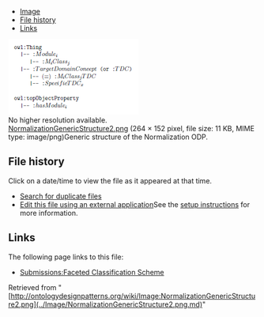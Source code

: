 * [Image](../Image/NormalizationGenericStructure2.png.md#file)
* [File history](../Image/NormalizationGenericStructure2.png.md#filehistory)
* [Links](../Image/NormalizationGenericStructure2.png.md#filelinks)

[![Image:NormalizationGenericStructure2.png](../images/a/ae/NormalizationGenericStructure2.png)](../images/a/ae/NormalizationGenericStructure2.png)  
No higher resolution available.  
[NormalizationGenericStructure2.png](../images/a/ae/NormalizationGenericStructure2.png)‎ (264 × 152 pixel, file size: 11 KB, MIME type: image/png)Generic structure of the Normalization ODP.




## File history

Click on a date/time to view the file as it appeared at that time.



  
* [Search for duplicate files](http://ontologydesignpatterns.org/wiki/Special:FileDuplicateSearch/NormalizationGenericStructure2.png "Special:FileDuplicateSearch/NormalizationGenericStructure2.png")
* [Edit this file using an external application](http://ontologydesignpatterns.org/wiki/index.php?title=Image:NormalizationGenericStructure2.png&action=edit&externaledit=true&mode=file "Image:NormalizationGenericStructure2.png")See the [setup instructions](http://www.mediawiki.org/wiki/Manual:External_editors "http://www.mediawiki.org/wiki/Manual:External_editors") for more information.

## Links



The following page links to this file:


* [Submissions:Faceted Classification Scheme](../Submissions/Faceted_Classification_Scheme.md "Submissions:Faceted Classification Scheme")


Retrieved from "[http://ontologydesignpatterns.org/wiki/Image:NormalizationGenericStructure2.png](../Image/NormalizationGenericStructure2.png.md)"